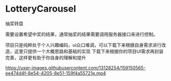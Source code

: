 # LotteryCarousel
抽奖转盘

需要设置希望中奖的结果，通常抽奖的结果需要调用服务器接口来进行控制。

项目只是纯粹处于个人兴趣编码，ui众口难调，可以下载下来根据自身需求进行改造，这里只提供一个大概思路和基础的实现
下载下来根据你的项目UI需求再封装完善，这样更有助于你自身的理解和提升



https://user-images.githubusercontent.com/13128254/159150565-ee474d4f-8e54-4205-8e51-159f4a55721e.mp4


